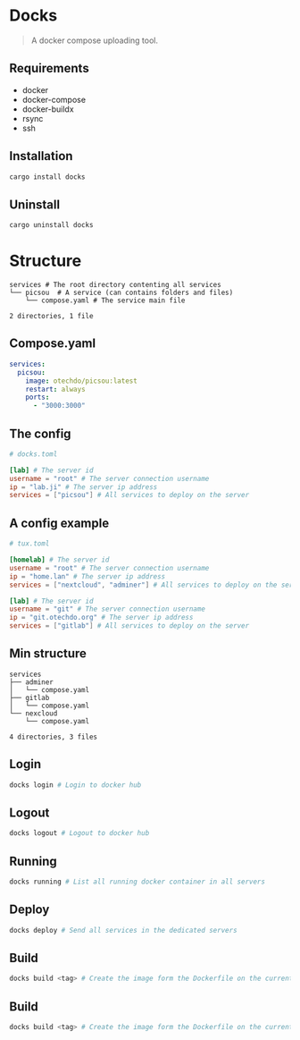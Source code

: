 # Docks

> A docker compose uploading tool.

## Requirements

- docker
- docker-compose
- docker-buildx
- rsync
- ssh

## Installation

```bash
cargo install docks
```

## Uninstall

```bash
cargo uninstall docks
```

# Structure

```text
services # The root directory contenting all services
└── picsou  # A service (can contains folders and files) 
    └── compose.yaml # The service main file

2 directories, 1 file
```

## Compose.yaml

```yaml
services:
  picsou:
    image: otechdo/picsou:latest
    restart: always
    ports:
      - "3000:3000"
```

## The config

```toml
# docks.toml

[lab] # The server id
username = "root" # The server connection username
ip = "lab.ji" # The server ip address
services = ["picsou"] # All services to deploy on the server  
```

## A config example

```toml
# tux.toml

[homelab] # The server id
username = "root" # The server connection username
ip = "home.lan" # The server ip address
services = ["nextcloud", "adminer"] # All services to deploy on the server

[lab] # The server id
username = "git" # The server connection username
ip = "git.otechdo.org" # The server ip address
services = ["gitlab"] # All services to deploy on the server  
```

## Min structure

```text
services
├── adminer
│   └── compose.yaml
├── gitlab
│   └── compose.yaml
└── nexcloud
    └── compose.yaml

4 directories, 3 files
```

## Login

```bash
docks login # Login to docker hub
```

## Logout

```bash
docks logout # Logout to docker hub
```

## Running

```bash
docks running # List all running docker container in all servers
```

## Deploy

```bash
docks deploy # Send all services in the dedicated servers
```

## Build

```bash
docks build <tag> # Create the image form the Dockerfile on the current directory
```

## Build

```bash
docks build <tag> # Create the image form the Dockerfile on the current directory
```
